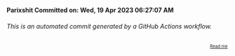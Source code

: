 **Parixshit Committed on: Wed, 19 Apr 2023 06:27:07 AM** <!-- 19961972-b8ee-4017-ad32-e4808768bf95 -->

###### This is an automated commit generated by a GitHub Actions workflow.

<div align="right"><sub><sup><a href="https://github.com/Parixshit/AutoCommit.git">Read me</a></sup></sub></div>
